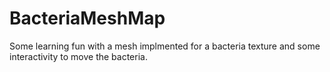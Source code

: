 # BacteriaMeshMap
Some learning fun with a mesh implmented for a bacteria texture and some interactivity to move the bacteria. 
